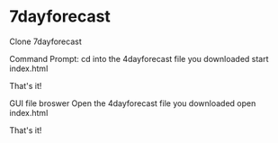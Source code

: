# 7dayforecast

Clone 7dayforecast

Command Prompt:
cd into the 4dayforecast file you downloaded
start index.html

That's it!

GUI file broswer
Open the 4dayforecast file you downloaded
open index.html

That's it!
